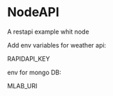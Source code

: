 # NodeAPI
A restapi example whit node

Add env variables for weather api:

RAPIDAPI_KEY

env for mongo DB:

MLAB_URI